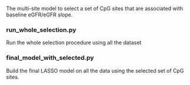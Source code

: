 The multi-site model to select a set of CpG sites that are associated with baseline eGFR/eGFR slope.

### run_whole_selection.py
Run the whole selection procedure using all the dataset

### final_model_with_selected.py
Build the final LASSO model on all the data using the selected set of CpG sites.
